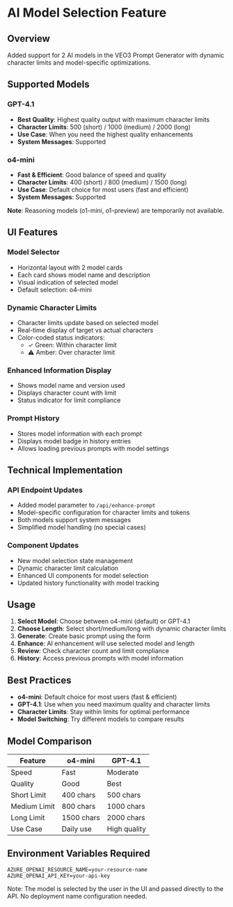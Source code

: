 # AI Model Selection Feature

## Overview

Added support for 2 AI models in the VEO3 Prompt Generator with dynamic character limits and model-specific optimizations.

## Supported Models

### GPT-4.1
- **Best Quality**: Highest quality output with maximum character limits
- **Character Limits**: 500 (short) / 1000 (medium) / 2000 (long)
- **Use Case**: When you need the highest quality enhancements
- **System Messages**: Supported

### o4-mini
- **Fast & Efficient**: Good balance of speed and quality
- **Character Limits**: 400 (short) / 800 (medium) / 1500 (long)
- **Use Case**: Default choice for most users (fast and efficient)
- **System Messages**: Supported

**Note**: Reasoning models (o1-mini, o1-preview) are temporarily not available.

## UI Features

### Model Selector
- Horizontal layout with 2 model cards
- Each card shows model name and description
- Visual indication of selected model
- Default selection: o4-mini

### Dynamic Character Limits
- Character limits update based on selected model
- Real-time display of target vs actual characters
- Color-coded status indicators:
  - ✓ Green: Within character limit
  - ⚠ Amber: Over character limit

### Enhanced Information Display
- Shows model name and version used
- Displays character count with limit
- Status indicator for limit compliance

### Prompt History
- Stores model information with each prompt
- Displays model badge in history entries
- Allows loading previous prompts with model settings

## Technical Implementation

### API Endpoint Updates
- Added model parameter to `/api/enhance-prompt`
- Model-specific configuration for character limits and tokens
- Both models support system messages
- Simplified model handling (no special cases)

### Component Updates
- New model selection state management
- Dynamic character limit calculation
- Enhanced UI components for model selection
- Updated history functionality with model tracking

## Usage

1. **Select Model**: Choose between o4-mini (default) or GPT-4.1
2. **Choose Length**: Select short/medium/long with dynamic character limits
3. **Generate**: Create basic prompt using the form
4. **Enhance**: AI enhancement will use selected model and length
5. **Review**: Check character count and limit compliance
6. **History**: Access previous prompts with model information

## Best Practices

- **o4-mini**: Default choice for most users (fast & efficient)
- **GPT-4.1**: Use when you need maximum quality and character limits
- **Character Limits**: Stay within limits for optimal performance
- **Model Switching**: Try different models to compare results

## Model Comparison

| Feature | o4-mini | GPT-4.1 |
|---------|---------|---------|
| Speed | Fast | Moderate |
| Quality | Good | Best |
| Short Limit | 400 chars | 500 chars |
| Medium Limit | 800 chars | 1000 chars |
| Long Limit | 1500 chars | 2000 chars |
| Use Case | Daily use | High quality |

## Environment Variables Required

```env
AZURE_OPENAI_RESOURCE_NAME=your-resource-name
AZURE_OPENAI_API_KEY=your-api-key
```

Note: The model is selected by the user in the UI and passed directly to the API. No deployment name configuration needed. 